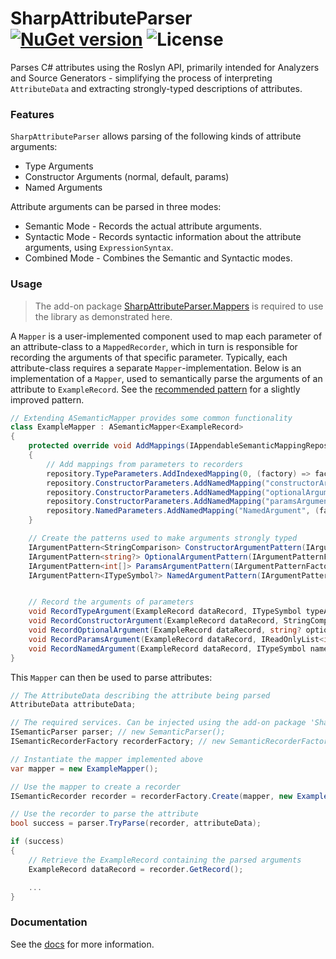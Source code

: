 # SharpAttributeParser [![NuGet version](https://img.shields.io/nuget/v/SharpAttributeParser.svg?style=plastic)](https://www.nuget.org/packages/SharpAttributeParser/) ![License](https://img.shields.io/github/license/SharpAttributeParser/SharpAttributeParser?style=plastic)

Parses C\# attributes using the Roslyn API, primarily intended for Analyzers and Source Generators - simplifying the process of interpreting `AttributeData` and extracting strongly-typed descriptions of attributes.

### Features

`SharpAttributeParser` allows parsing of the following kinds of attribute arguments:
* Type Arguments
* Constructor Arguments (normal, default, params)
* Named Arguments

Attribute arguments can be parsed in three modes:
* Semantic Mode - Records the actual attribute arguments.
* Syntactic Mode - Records syntactic information about the attribute arguments, using `ExpressionSyntax`.
* Combined Mode - Combines the Semantic and Syntactic modes.

### Usage

> The add-on package [SharpAttributeParser.Mappers](https://www.nuget.org/packages/SharpAttributeParser.Mappers/) is required to use the library as demonstrated here.

A `Mapper` is a user-implemented component used to map each parameter of an attribute-class to a `MappedRecorder`, which in turn is responsible for recording the arguments of that specific parameter. Typically, each attribute-class requires a separate `Mapper`-implementation. Below is an implementation of a `Mapper`, used to semantically parse the arguments of an attribute to `ExampleRecord`. See the [recommended pattern](docs/RecommendedPattern.md) for a slightly improved pattern.

```csharp
// Extending ASemanticMapper provides some common functionality
class ExampleMapper : ASemanticMapper<ExampleRecord>
{
    protected override void AddMappings(IAppendableSemanticMappingRepository<ExampleRecord> repository)
    {
        // Add mappings from parameters to recorders
        repository.TypeParameters.AddIndexedMapping(0, (factory) => factory.Create(RecordTypeArgument));
        repository.ConstructorParameters.AddNamedMapping("constructorArgument", (factory) => factory.Create(ConstructorArgumentPattern, RecordConstructorArgument));
        repository.ConstructorParameters.AddNamedMapping("optionalArgument", (factory) => factory.Create(OptionalArgumentPattern, RecordOptionalArgument));
        repository.ConstructorParameters.AddNamedMapping("paramsArgument", (factory) => factory.Create(ParamsArgumentPattern, RecordParamsArgument));
        repository.NamedParameters.AddNamedMapping("NamedArgument", (factory) => factory.Create(NamedArgumentPattern, RecordNamedArgument));
    }

    // Create the patterns used to make arguments strongly typed
    IArgumentPattern<StringComparison> ConstructorArgumentPattern(IArgumentPatternFactory factory) => factory.Enum<StringComparison>();
    IArgumentPattern<string?> OptionalArgumentPattern(IArgumentPatternFactory factory) => factory.NullableString();
    IArgumentPattern<int[]> ParamsArgumentPattern(IArgumentPatternFactory factory) => factory.NonNullableArray(factory.Int());
    IArgumentPattern<ITypeSymbol?> NamedArgumentPattern(IArgumentPatternFactory factory) => factory.NullableType();


    // Record the arguments of parameters
    void RecordTypeArgument(ExampleRecord dataRecord, ITypeSymbol typeArgument) => dataRecord.TypeArgument = typeArgument;
    void RecordConstructorArgument(ExampleRecord dataRecord, StringComparison constructorArgument) => dataRecord.ConstructorArgument = constructorArgument;
    void RecordOptionalArgument(ExampleRecord dataRecord, string? optionalArgument) => dataRecord.OptionalArgument = optionalArgument;
    void RecordParamsArgument(ExampleRecord dataRecord, IReadOnlyList<int> paramsArgument) => dataRecord.ParamsArgument = paramsArgument;
    void RecordNamedArgument(ExampleRecord dataRecord, ITypeSymbol namedArgument) => dataRecord.NamedArgument = namedArgument;
}
```

This `Mapper` can then be used to parse attributes:

```csharp
// The AttributeData describing the attribute being parsed
AttributeData attributeData;

// The required services. Can be injected using the add-on package 'SharpAttributeParser.Mappers.DependencyInjection'
ISemanticParser parser; // new SemanticParser();
ISemanticRecorderFactory recorderFactory; // new SemanticRecorderFactory();

// Instantiate the mapper implemented above
var mapper = new ExampleMapper();

// Use the mapper to create a recorder
ISemanticRecorder recorder = recorderFactory.Create(mapper, new ExampleRecord());

// Use the recorder to parse the attribute
bool success = parser.TryParse(recorder, attributeData);

if (success)
{
    // Retrieve the ExampleRecord containing the parsed arguments
    ExampleRecord dataRecord = recorder.GetRecord();

    ...
}
```

### Documentation

See the [docs](docs/README.md) for more information.
